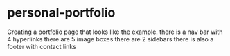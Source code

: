 # personal-portfolio
Creating a portfolio page that looks like the example.
there is a nav bar
with 4 hyperlinks
there are 5 image boxes
there are 2 sidebars 
there is also a footer with contact links
